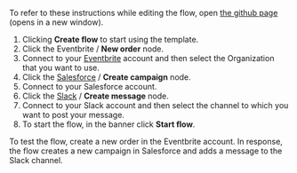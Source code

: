 To refer to these instructions while editing the flow, open [the github page](https://github.com/ot4i/app-connect-templates/blob/master/resources/markdown/Add%20Eventbrite%20event%20as%20a%20new%20Salesforce%20campaign%20and%20notify%20via%20Slack_instructions.md) (opens in a new window).

1. Clicking **Create flow** to start using the template.
2. Click the Eventbrite / **New order** node.
3. Connect to your [Eventbrite](https://ibm.biz/aaseventbrite) account and then select the Organization that you want to use.
4. Click the [Salesforce](https://ibm.biz/aassalesforce) / **Create campaign** node.
5. Connect to your Salesforce account.
6. Click the [Slack](https://ibm.biz/aasslack) / **Create message** node.
7. Connect to your Slack account and then select the channel to which you want to post your message.
8. To start the flow, in the banner click **Start flow**.

To test the flow, create a new order in the Eventbrite account.  In response, the flow creates a new campaign in Salesforce and adds a message to the Slack channel.
